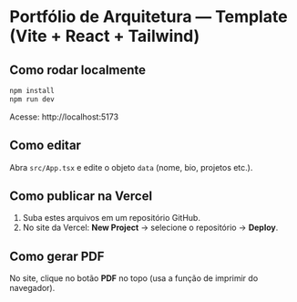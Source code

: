 
# Portfólio de Arquitetura — Template (Vite + React + Tailwind)

## Como rodar localmente
```bash
npm install
npm run dev
```
Acesse: http://localhost:5173

## Como editar
Abra `src/App.tsx` e edite o objeto `data` (nome, bio, projetos etc.).

## Como publicar na Vercel
1. Suba estes arquivos em um repositório GitHub.
2. No site da Vercel: **New Project** → selecione o repositório → **Deploy**.

## Como gerar PDF
No site, clique no botão **PDF** no topo (usa a função de imprimir do navegador).
